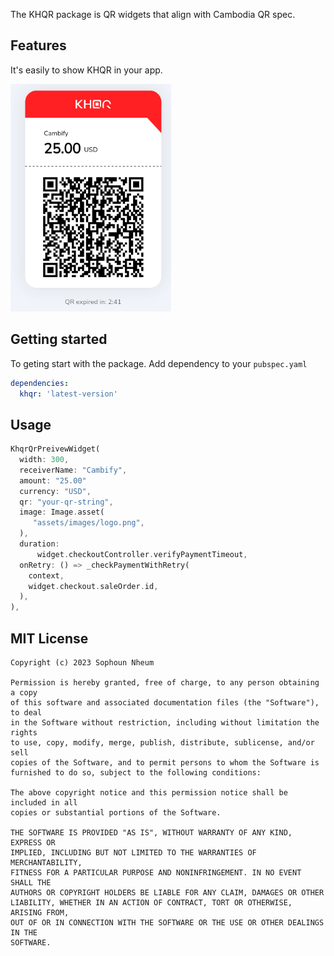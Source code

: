 <!--
This README describes the package. If you publish this package to pub.dev,
this README's contents appear on the landing page for your package.

For information about how to write a good package README, see the guide for
[writing package pages](https://dart.dev/guides/libraries/writing-package-pages).

For general information about developing packages, see the Dart guide for
[creating packages](https://dart.dev/guides/libraries/create-library-packages)
and the Flutter guide for
[developing packages and plugins](https://flutter.dev/developing-packages).
-->

The KHQR package is QR widgets that align with Cambodia QR spec.

## Features

It's easily to show KHQR in your app.

![Preview](./khqr_preview.png)

## Getting started

To geting start with the package. Add dependency to your `pubspec.yaml`

```yaml
dependencies:
  khqr: 'latest-version'
```

## Usage

```dart
KhqrQrPreivewWidget(
  width: 300,
  receiverName: "Cambify",
  amount: "25.00"
  currency: "USD",
  qr: "your-qr-string",
  image: Image.asset(
     "assets/images/logo.png",
  ),
  duration:
      widget.checkoutController.verifyPaymentTimeout,
  onRetry: () => _checkPaymentWithRetry(
    context,
    widget.checkout.saleOrder.id,
  ),
),
```

## MIT License

```
Copyright (c) 2023 Sophoun Nheum

Permission is hereby granted, free of charge, to any person obtaining a copy
of this software and associated documentation files (the "Software"), to deal
in the Software without restriction, including without limitation the rights
to use, copy, modify, merge, publish, distribute, sublicense, and/or sell
copies of the Software, and to permit persons to whom the Software is
furnished to do so, subject to the following conditions:

The above copyright notice and this permission notice shall be included in all
copies or substantial portions of the Software.

THE SOFTWARE IS PROVIDED "AS IS", WITHOUT WARRANTY OF ANY KIND, EXPRESS OR
IMPLIED, INCLUDING BUT NOT LIMITED TO THE WARRANTIES OF MERCHANTABILITY,
FITNESS FOR A PARTICULAR PURPOSE AND NONINFRINGEMENT. IN NO EVENT SHALL THE
AUTHORS OR COPYRIGHT HOLDERS BE LIABLE FOR ANY CLAIM, DAMAGES OR OTHER
LIABILITY, WHETHER IN AN ACTION OF CONTRACT, TORT OR OTHERWISE, ARISING FROM,
OUT OF OR IN CONNECTION WITH THE SOFTWARE OR THE USE OR OTHER DEALINGS IN THE
SOFTWARE.
```
